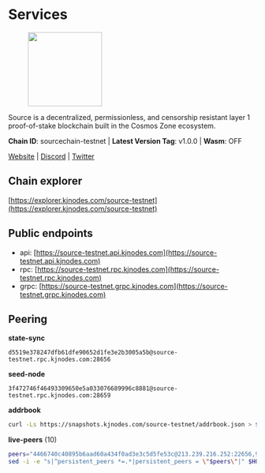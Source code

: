# Services

<figure><img src="https://raw.githubusercontent.com/kj89/testnet_manuals/main/pingpub/logos/source.png" width="150" alt=""><figcaption></figcaption></figure>

Source is a decentralized, permissionless, and censorship resistant layer 1 proof-of-stake blockchain built in the Cosmos Zone ecosystem.

**Chain ID**: sourcechain-testnet | **Latest Version Tag**: v1.0.0 | **Wasm**: OFF

[Website](https://www.sourceprotocol.io/) | [Discord](https://discord.io/SourceProtocol) | [Twitter](https://www.twitter.com/sourceprotocol_)




## Chain explorer
[https://explorer.kjnodes.com/source-testnet](https://explorer.kjnodes.com/source-testnet)

## Public endpoints

* api: [https://source-testnet.api.kjnodes.com](https://source-testnet.api.kjnodes.com)
* rpc: [https://source-testnet.rpc.kjnodes.com](https://source-testnet.rpc.kjnodes.com)
* grpc: [https://source-testnet.grpc.kjnodes.com](https://source-testnet.grpc.kjnodes.com)

## Peering

**state-sync**

```text
d5519e378247dfb61dfe90652d1fe3e2b3005a5b@source-testnet.rpc.kjnodes.com:28656
```

**seed-node**

```text
3f472746f46493309650e5a033076689996c8881@source-testnet.rpc.kjnodes.com:28659
```

**addrbook**
```bash
curl -Ls https://snapshots.kjnodes.com/source-testnet/addrbook.json > $HOME/.source/config/addrbook.json
```

**live-peers** (10)
```bash
peers="4466740c40895b6aad60a434f0ad3e3c5d5fe53c@213.239.216.252:22656,9260303a16969bbf4360b462d80ce12f77c4d3a1@43.131.35.28:26656,bdf9b6ad38b803358e7fd99f35b14795ebcd8144@190.2.155.67:29656,071b2ba352b966e3af4f4fd0568beb923bf354d4@95.217.153.19:26656,c749b47c438842d9874b515de130dfb11431360f@147.182.211.27:26656,4014d58eda8c78772e080ac4e7f60ec89db307e5@65.109.175.130:26656,d5519e378247dfb61dfe90652d1fe3e2b3005a5b@65.109.68.190:28656,03d324b03078e3bd38c7c7550988362d11106ce4@135.181.198.246:26656,b958d18452ec5458323606d934906cc90d462203@194.233.93.124:26656,cba9a7c35b554596577e9708d405eb83b1f2a6d2@65.21.248.172:26656"
sed -i -e "s|^persistent_peers *=.*|persistent_peers = \"$peers\"|" $HOME/.source/config/config.toml
```
